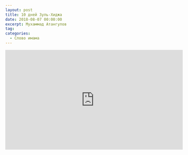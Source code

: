 ```yaml
---
layout: post
title: 10 дней Зуль-Хиджа
date: 2018-08-07 00:00:00
excerpt: Мухаммад Атангулов
tag:
categories:
  - Слово имама
---
```


<iframe width="560" height="315" src="https://www.youtube.com/embed/dfnGIpDN_Ng" frameborder="0" allow="autoplay; encrypted-media" allowfullscreen></iframe>